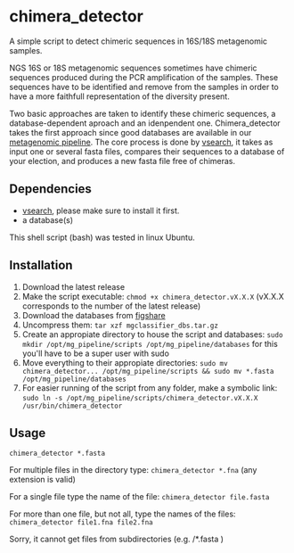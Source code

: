 # chimera_detector
A simple script to detect chimeric sequences in 16S/18S metagenomic samples.

NGS 16S or 18S metagenomic sequences sometimes have chimeric sequences produced during the PCR amplification of the samples. These sequences have to be identified and remove from the samples in order to have a more faithfull representation of the diversity present.

Two basic approaches are taken to identify these chimeric sequences, a database-dependent aproach and an idenpendent one. Chimera_detector takes the first approach since good databases are available in our [metagenomic pipeline](https://github.com/GenomicaMicrob/metagenomic_pipeline). The core process is done by [vsearch](https://github.com/torognes/vsearch), it takes as input one or several fasta files, compares their sequences to a database of your election, and produces a new fasta file free of chimeras.

## Dependencies
- [vsearch](https://github.com/torognes/vsearch), please make sure to install it first.
- a database(s)

This shell script (bash) was tested in linux Ubuntu.

## Installation
1. Download the latest release
2. Make the script executable: `chmod +x chimera_detector.vX.X.X` (vX.X.X corresponds to the number of the latest release)
3. Download the databases from [figshare](https://figshare.com/account/projects/20254/articles/4829176)
4. Uncompress them: `tar xzf mgclassifier_dbs.tar.gz`
5. Create an appropiate directory to house the script and databases: `sudo mkdir /opt/mg_pipeline/scripts /opt/mg_pipeline/databases` for this you'll have to be a super user with sudo
6. Move everything to their appropiate directories: `sudo mv chimera_detector... /opt/mg_pipeline/scripts && sudo mv *.fasta /opt/mg_pipeline/databases`
7. For easier running of the script from any folder, make a symbolic link: `sudo ln -s /opt/mg_pipeline/scripts/chimera_detector.vX.X.X /usr/bin/chimera_detector`

## Usage
`chimera_detector *.fasta`

For multiple files in the directory type:  `chimera_detector *.fna` (any extension is valid)

For a single file type the name of the file:  `chimera_detector file.fasta`

For more than one file, but not all, type the names of the files:  `chimera_detector file1.fna file2.fna`

Sorry, it cannot get files from subdirectories (e.g. /*.fasta )
